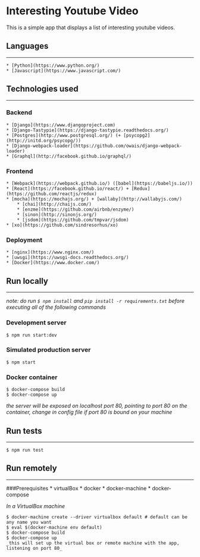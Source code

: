 # Interesting Youtube Video

This is a simple app that displays a list of interesting youtube videos.

## Languages
______
	* [Python](https://www.python.org/)
	* [Javascript](https://www.javascript.com/)

## Technologies used
______
### Backend
	* [Django](https://www.djangoproject.com)
	* [Django-Tastypie](https://django-tastypie.readthedocs.org/)
	* [Postgres](http://www.postgresql.org/) (+ [psycopg2](http://initd.org/psycopg/))
	* [Django-webpack-loader](https://github.com/owais/django-webpack-loader)
	* [Graphql](http://facebook.github.io/graphql/)
### Frontend
	* [Webpack](https://webpack.github.io/) ([babel](https://babeljs.io/))
	* [React](https://facebook.github.io/react/) + [Redux](https://github.com/reactjs/redux)
	* [mocha](https://mochajs.org/) + [wallaby](http://wallabyjs.com/)
		* [chai](http://chaijs.com/)
		* [enzme](https://github.com/airbnb/enzyme/)
		* [sinon](http://sinonjs.org/)
		* [jsdom](https://github.com/tmpvar/jsdom)
	* [xo](https://github.com/sindresorhus/xo)
### Deployment
	* [nginx](https://www.nginx.com/)
	* [uwsgi](https://uwsgi-docs.readthedocs.org/)
	* [Docker](https://www.docker.com/)

## Run locally
______

_note: do run `$ npm install` and `pip install -r requirements.txt` before executing all of the following commands_

### Development server
```
$ npm run start:dev
```
### Simulated production server
```
$ npm start
```
### Docker container
```
$ docker-compose build
$ docker-compose up
```
_the server will be exposed on localhost port 80, pointing to port 80 on the container, change in config file if port 80 is bound on your machine_

## Run tests
______
```
$ npm run test
```

## Run remotely
______
###Prerequisites
	* virtualBox
	* docker
	* docker-machine
	* docker-compose

_In a VirtualBox machine_
```
$ docker-machine create --driver virtualbox default # default can be any name you want
$ eval $(docker-machine env default)
$ docker-compose build
$ docker-compose up
_this will set up the virtual box or remote machine with the app, listening on port 80_
